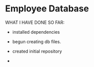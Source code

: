 # Employee Database

WHAT I HAVE DONE SO FAR:

- installed dependencies
- begun creating db files.

- created initial repository
- 